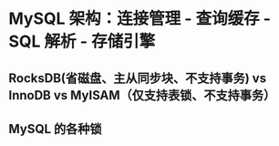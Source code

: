 # MySQL 架构：连接管理 - 查询缓存 - SQL 解析 - 存储引擎

## RocksDB(省磁盘、主从同步块、不支持事务) vs InnoDB vs MyISAM（仅支持表锁、不支持事务）

## MySQL 的各种锁
